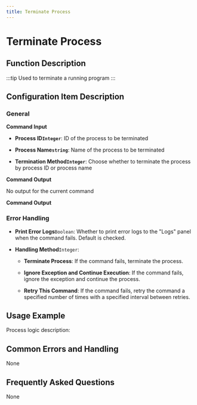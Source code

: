 ```yaml
---
title: Terminate Process
---
```


# Terminate Process

## Function Description

:::tip 
Used to terminate a running program
:::

## Configuration Item Description

### General

**Command Input**

- **Process ID`Integer`**: ID of the process to be terminated

- **Process Name`string`**: Name of the process to be terminated

- **Termination Method`Integer`**: Choose whether to terminate the process by process ID or process name


**Command Output**

No output for the current command


**Command Output**

### Error Handling

- **Print Error Logs**`Boolean`: Whether to print error logs to the "Logs" panel when the command fails. Default is checked. 

- **Handling Method**`Integer`:

    - **Terminate Process**: If the command fails, terminate the process.

    - **Ignore Exception and Continue Execution**: If the command fails, ignore the exception and continue the process.

    - **Retry This Command**: If the command fails, retry the command a specified number of times with a specified interval between retries.

## Usage Example

Process logic description:

## Common Errors and Handling

None

## Frequently Asked Questions

None

